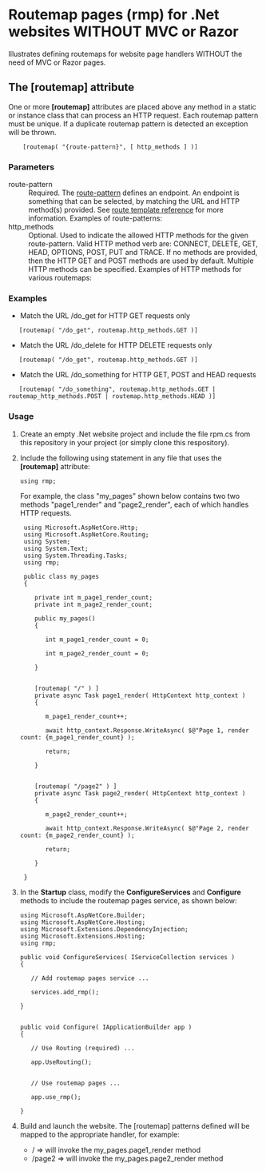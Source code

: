 # Routemap pages (rmp) for .Net websites WITHOUT MVC or Razor

Illustrates defining routemaps for website page handlers
WITHOUT the need of MVC or Razor pages.

## The [routemap] attribute

One or more **[routemap]** attributes are placed above any method in 
a static or instance class that can process an HTTP request.  Each
routemap pattern must be unique.  If a duplicate routemap pattern is
detected an exception will be thrown.

```
    [routemap( "{route-pattern}", [ http_methods ] )]
```

### Parameters

<dl>
    <dt>route-pattern</dt>
  <dd>Required. The <a href="https://docs.microsoft.com/en-us/aspnet/core/fundamentals/routing?view=aspnetcore-5.0" target="_blank">route-pattern</a> 
      defines an endpoint.  An endpoint is something that can be selected, by matching the URL and HTTP method(s) provided.  
      See <a href="https://docs.microsoft.com/en-us/aspnet/core/fundamentals/routing?view=aspnetcore-5.0#route-template-reference" target="_blank">route template reference</a> for more information.  Examples of route-patterns:
      
  </dd>
  <dt>http_methods</dt>
  <dd>
      Optional.  Used to indicate the allowed HTTP methods for the given route-pattern.  
      Valid HTTP method verb are: CONNECT, DELETE, GET, HEAD, OPTIONS, POST, PUT and TRACE.      
      If no methods are provided, then the HTTP GET and POST methods are used by default.  
      Multiple HTTP methods can be specified.  Examples of HTTP methods for various routemaps:
  </dd>
</dl>

### Examples

- Match the URL /do_get for HTTP GET requests only
        
```
   [routemap( "/do_get", routemap.http_methods.GET )]
```
        
- Match the URL /do_delete for HTTP DELETE requests only

```
   [routemap( "/do_get", routemap.http_methods.GET )]
```

- Match the URL /do_something for HTTP GET, POST and HEAD requests

```
   [routemap( "/do_something", routemap.http_methods.GET | routemap_http_methods.POST | routemap.http_methods.HEAD )]
```

### Usage

1. Create an empty .Net website project and include the file rpm.cs from this repository in your project (or simply
 clone this respository).
 
2. Include the following using statement in any file that uses the <b>[routemap]</b> attribute:

    ```
    using rmp;
    ```
    
   For example, the class "my_pages" shown below contains two two methods "page1_render" and "page2_render", each
   of which handles HTTP requests.

   ```
    using Microsoft.AspNetCore.Http;
    using Microsoft.AspNetCore.Routing;
    using System;
    using System.Text;
    using System.Threading.Tasks;
    using rmp;

    public class my_pages
    {
      
       private int m_page1_render_count;
       private int m_page2_render_count;

       public my_pages()
       {

          int m_page1_render_count = 0;

          int m_page2_render_count = 0;

       }


       [routemap( "/" ) ]
       private async Task page1_render( HttpContext http_context )
       {

          m_page1_render_count++;

          await http_context.Response.WriteAsync( $@"Page 1, render count: {m_page1_render_count} );

          return;

       }


       [routemap( "/page2" ) ]
       private async Task page2_render( HttpContext http_context )
       {

          m_page2_render_count++;

          await http_context.Response.WriteAsync( $@"Page 2, render count: {m_page2_render_count} );

          return;

       }

    }
   ```

3. In the <b>Startup</b> class, modify the <b>ConfigureServices</b> and <b>Configure</b> methods to 
   include the routemap pages service, as shown below:

    ```
    using Microsoft.AspNetCore.Builder;
    using Microsoft.AspNetCore.Hosting;
    using Microsoft.Extensions.DependencyInjection;
    using Microsoft.Extensions.Hosting;
    using rmp;

    public void ConfigureServices( IServiceCollection services )
    {

       // Add routemap pages service ...

       services.add_rmp();

    }
    
    
    public void Configure( IApplicationBuilder app )
    {

       // Use Routing (required) ...

       app.UseRouting();


       // Use routemap pages ...

       app.use_rmp();

    }

    ```

4. Build and launch the website.  The [routemap] patterns defined will be mapped to the appropriate handler, for 
   example:
   - / => will invoke the my_pages.page1_render method</li>
   - /page2 => will invoke the my_pages.page2_render method</li>
